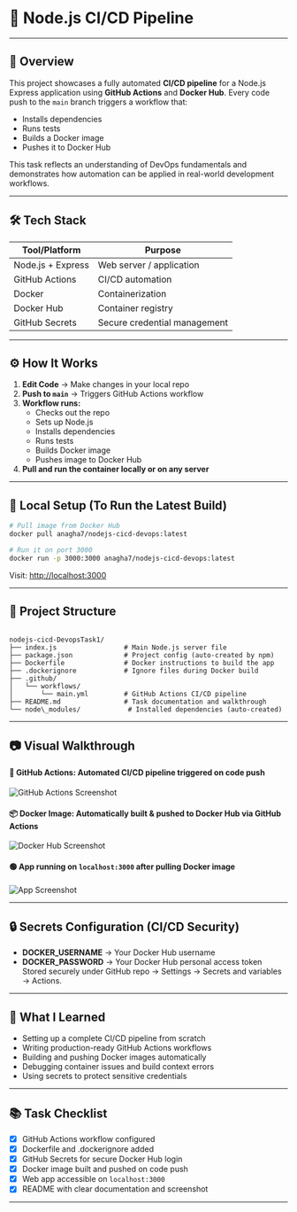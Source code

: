 # 🚀 Node.js CI/CD Pipeline

---

## 📌 Overview

This project showcases a fully automated **CI/CD pipeline** for a Node.js Express application using **GitHub Actions** and **Docker Hub**. Every code push to the `main` branch triggers a workflow that:

- Installs dependencies
- Runs tests
- Builds a Docker image
- Pushes it to Docker Hub

This task reflects an understanding of DevOps fundamentals and demonstrates how automation can be applied in real-world development workflows.

---

## 🛠️ Tech Stack

| Tool/Platform    | Purpose                          |
|------------------|----------------------------------|
| Node.js + Express | Web server / application         |
| GitHub Actions    | CI/CD automation                 |
| Docker            | Containerization                 |
| Docker Hub        | Container registry               |
| GitHub Secrets    | Secure credential management     |

---

## ⚙️ How It Works

1. **Edit Code** → Make changes in your local repo
2. **Push to `main`** → Triggers GitHub Actions workflow
3. **Workflow runs:**
   - Checks out the repo
   - Sets up Node.js
   - Installs dependencies
   - Runs tests
   - Builds Docker image
   - Pushes image to Docker Hub
4. **Pull and run the container locally or on any server**

---

## 🧪 Local Setup (To Run the Latest Build)

```bash
# Pull image from Docker Hub
docker pull anagha7/nodejs-cicd-devops:latest

# Run it on port 3000
docker run -p 3000:3000 anagha7/nodejs-cicd-devops:latest
````

Visit: [http://localhost:3000](http://localhost:3000)

---

## 📁 Project Structure

```

nodejs-cicd-DevopsTask1/
├── index.js                 # Main Node.js server file
├── package.json             # Project config (auto-created by npm)
├── Dockerfile               # Docker instructions to build the app
├── .dockerignore            # Ignore files during Docker build
├── .github/
│   └── workflows/
│       └── main.yml         # GitHub Actions CI/CD pipeline
├── README.md                # Task documentation and walkthrough
└── node\_modules/            # Installed dependencies (auto-created)

```
---

## 📷 Visual Walkthrough

#### 🔄 GitHub Actions: Automated CI/CD pipeline triggered on code push
![GitHub Actions Screenshot](./images/github-actions-ci-cd.png)

#### 📦 Docker Image: Automatically built & pushed to Docker Hub via GitHub Actions
![Docker Hub Screenshot](./images/docker-image-pushed.png)

#### 🟢 App running on `localhost:3000` after pulling Docker image
![App Screenshot](./images/app-running-localhost.png)

---
## 🔒 Secrets Configuration (CI/CD Security)

* **DOCKER\_USERNAME** → Your Docker Hub username
* **DOCKER\_PASSWORD** → Your Docker Hub personal access token
  Stored securely under GitHub repo → Settings → Secrets and variables → Actions.

---

## 🧠 What I Learned

* Setting up a complete CI/CD pipeline from scratch
* Writing production-ready GitHub Actions workflows
* Building and pushing Docker images automatically
* Debugging container issues and build context errors
* Using secrets to protect sensitive credentials

---

## 📚 Task Checklist

* [x] GitHub Actions workflow configured
* [x] Dockerfile and .dockerignore added
* [x] GitHub Secrets for secure Docker Hub login
* [x] Docker image built and pushed on code push
* [x] Web app accessible on `localhost:3000`
* [x] README with clear documentation and screenshot 

---
